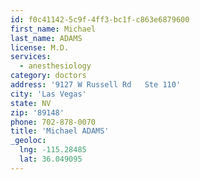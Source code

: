 ```yaml
---
id: f0c41142-5c9f-4ff3-bc1f-c863e6879600
first_name: Michael
last_name: ADAMS
license: M.D.
services:
  - anesthesiology
category: doctors
address: '9127 W Russell Rd   Ste 110'
city: 'Las Vegas'
state: NV
zip: '89148'
phone: 702-878-0070
title: 'Michael ADAMS'
_geoloc:
  lng: -115.28485
  lat: 36.049095
---
```

